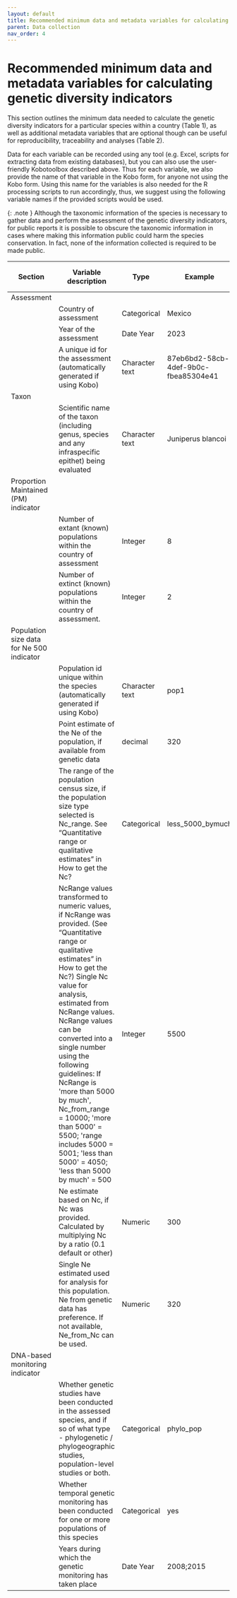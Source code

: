 ```yaml
---
layout: default
title: Recommended minimum data and metadata variables for calculating genetic diversity indicators
parent: Data collection
nav_order: 4
---
```


# Recommended minimum data and metadata variables for calculating genetic diversity indicators

This section outlines the minimum data needed to calculate the genetic diversity indicators for a particular species within a country (Table 1), as well as additional metadata variables that are optional though can be useful for reproducibility, traceability and analyses (Table 2). 

Data for each variable can be recorded using any tool (e.g. Excel, scripts for extracting data from existing databases), but you can also use the user-friendly Kobotoolbox described above. Thus for each variable, we also provide the name of that variable in the Kobo form, for anyone not using the Kobo form. Using this name for the variables is also needed for the R processing scripts to run accordingly, thus, we suggest using the following variable names if the provided scripts would be used. 

{: .note }
Although the taxonomic information of the species is necessary to gather data and perform the assessment of the genetic diversity indicators, for public reports it is possible to obscure the taxonomic information in cases where making this information public could harm the species conservation. In fact, none of the information collected is required to be made public.

| Section                                   | Variable description                                                                                                                                                                                                                                                                                                                                                                                                                                                               | Type           | Example                              | Variable name in Kobotoolbox form or processing scripts |
|-------------------------------------------|------------------------------------------------------------------------------------------------------------------------------------------------------------------------------------------------------------------------------------------------------------------------------------------------------------------------------------------------------------------------------------------------------------------------------------------------------------------------------------|----------------|--------------------------------------|---------------------------------------------------------|
| Assessment                                                                                                                                                                                                                                                                                                                   
|                                           | Country of assessment                                                                                                                                                                                                                                                                                                                                                                                                                                                              | Categorical    | Mexico                               | country_assessment                                      |
|                                           | Year of the assessment                                                                                                                                                                                                                                                                                                                                                                                                                                                             | Date Year      | 2023                                 | year_assessment                                         |
|                                           | A unique id for the assessment (automatically generated if using Kobo)                                                                                                                                                                                                                                                                                                                                                                                                             | Character text | 87eb6bd2-58cb-4def-9b0c-fbea85304e41 | X_uuid                                                  |
| Taxon                                     |                                                                                                                                                                                                                                                                                                                                                                                                                                                                                    |                |                                      |                                                         |
|                                           | Scientific name of the taxon (including genus, species and any infraspecific epithet) being evaluated                                                                                                                                                                                                                                                                                                                                                                              | Character text | Juniperus blancoi                    | taxon                                                   |
| Proportion Maintained (PM) indicator      |                                                                                                                                                                                                                                                                                                                                                                                                                                                                                    |                |                                      |                                                         |
|                                           | Number of extant (known) populations within the country of assessment                                                                                                                                                                                                                                                                                                                                                                                                              | Integer        | 8                                    | n_extant_populations                                    |
|                                           | Number of extinct (known) populations within the country of assessment.                                                                                                                                                                                                                                                                                                                                                                                                            | Integer        | 2                                    | n_extinct_populations                                   |
| Population size data for Ne 500 indicator |                                                                                                                                                                                                                                                                                                                                                                                                                                                                                    |                |                                      |                                                         |
|                                           | Population id unique within the species (automatically generated if using Kobo)                                                                                                                                                                                                                                                                                                                                                                                                    | Character text | pop1                                 | population                                              |
|                                           | Point estimate of the Ne of the population, if available from genetic data                                                                                                                                                                                                                                                                                                                                                                                                         | decimal        | 320                                  | Ne                                                      |
|                                           | The range of the population census size,  if the population size type selected is Nc_range. See “Quantitative range or qualitative estimates” in How to get the Nc?                                                                                                                                                                                                                                                                                                                | Categorical    | less_5000_bymuch                     | NcRange                                                 |
|                                           | NcRange values transformed  to numeric values, if NcRange was provided. (See “Quantitative range or qualitative estimates” in How to get the Nc?) Single Nc value for analysis, estimated from NcRange values. NcRange values can be converted into a single number using the following guidelines:  If NcRange is 'more than 5000 by much', Nc_from_range = 10000; 'more than 5000' = 5500; 'range includes 5000 = 5001; 'less than 5000' = 4050;  'less than 5000 by much' = 500 | Integer        | 5500                                 | Nc_from_range                                           |
|                                           | Ne estimate based on Nc, if Nc was provided. Calculated by multiplying Nc by a ratio (0.1 default or other)                                                                                                                                                                                                                                                                                                                                                                        | Numeric        | 300                                  | Ne_from_Nc                                              |
|                                           | Single Ne estimated used for analysis for this population. Ne from genetic data has preference. If not available, Ne_from_Nc can be used.                                                                                                                                                                                                                                                                                                                                          | Numeric        | 320                                  | Ne_combined                                             |
| DNA-based monitoring indicator            |                                                                                                                                                                                                                                                                                                                                                                                                                                                                                    |                |                                      |                                                         |
|                                           | Whether genetic studies have been conducted in the assessed species, and if so of what type - phylogenetic / phylogeographic studies, population-level studies or both.                                                                                                                                                                                                                                                                                                            | Categorical    | phylo_pop                            | gen_studies                                             |
|                                           | Whether temporal genetic monitoring has been conducted for one or more populations of this species                                                                                                                                                                                                                                                                                                                                                                                 | Categorical    | yes                                  | temp_gen_monitoring                                     |
|                                           | Years during which the genetic monitoring has taken place                                                                                                                                                                                                                                                                                                                                                                                                                          | Date Year      | 2008;2015                            | gen_monitoring_years                                    |


